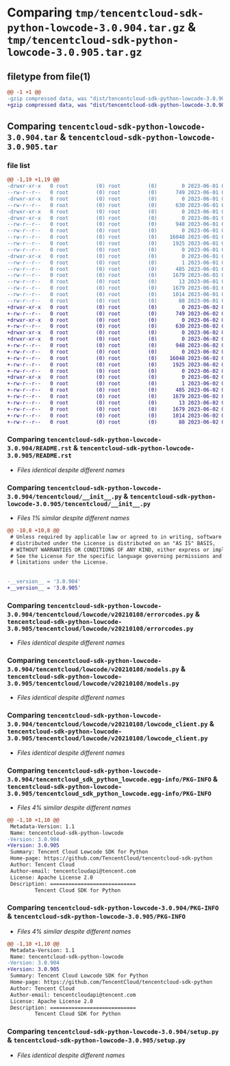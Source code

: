 # Comparing `tmp/tencentcloud-sdk-python-lowcode-3.0.904.tar.gz` & `tmp/tencentcloud-sdk-python-lowcode-3.0.905.tar.gz`

## filetype from file(1)

```diff
@@ -1 +1 @@
-gzip compressed data, was "dist/tencentcloud-sdk-python-lowcode-3.0.904.tar", last modified: Thu Jun  1 02:38:36 2023, max compression
+gzip compressed data, was "dist/tencentcloud-sdk-python-lowcode-3.0.905.tar", last modified: Fri Jun  2 00:32:33 2023, max compression
```

## Comparing `tencentcloud-sdk-python-lowcode-3.0.904.tar` & `tencentcloud-sdk-python-lowcode-3.0.905.tar`

### file list

```diff
@@ -1,19 +1,19 @@
-drwxr-xr-x   0 root         (0) root         (0)        0 2023-06-01 02:38:36.000000 tencentcloud-sdk-python-lowcode-3.0.904/
--rw-r--r--   0 root         (0) root         (0)      749 2023-06-01 02:38:36.000000 tencentcloud-sdk-python-lowcode-3.0.904/README.rst
-drwxr-xr-x   0 root         (0) root         (0)        0 2023-06-01 02:38:36.000000 tencentcloud-sdk-python-lowcode-3.0.904/tencentcloud/
--rw-r--r--   0 root         (0) root         (0)      630 2023-06-01 02:38:36.000000 tencentcloud-sdk-python-lowcode-3.0.904/tencentcloud/__init__.py
-drwxr-xr-x   0 root         (0) root         (0)        0 2023-06-01 02:38:36.000000 tencentcloud-sdk-python-lowcode-3.0.904/tencentcloud/lowcode/
-drwxr-xr-x   0 root         (0) root         (0)        0 2023-06-01 02:38:36.000000 tencentcloud-sdk-python-lowcode-3.0.904/tencentcloud/lowcode/v20210108/
--rw-r--r--   0 root         (0) root         (0)      948 2023-06-01 02:38:36.000000 tencentcloud-sdk-python-lowcode-3.0.904/tencentcloud/lowcode/v20210108/errorcodes.py
--rw-r--r--   0 root         (0) root         (0)        0 2023-06-01 02:38:36.000000 tencentcloud-sdk-python-lowcode-3.0.904/tencentcloud/lowcode/v20210108/__init__.py
--rw-r--r--   0 root         (0) root         (0)    16048 2023-06-01 02:38:36.000000 tencentcloud-sdk-python-lowcode-3.0.904/tencentcloud/lowcode/v20210108/models.py
--rw-r--r--   0 root         (0) root         (0)     1925 2023-06-01 02:38:36.000000 tencentcloud-sdk-python-lowcode-3.0.904/tencentcloud/lowcode/v20210108/lowcode_client.py
--rw-r--r--   0 root         (0) root         (0)        0 2023-06-01 02:38:36.000000 tencentcloud-sdk-python-lowcode-3.0.904/tencentcloud/lowcode/__init__.py
-drwxr-xr-x   0 root         (0) root         (0)        0 2023-06-01 02:38:36.000000 tencentcloud-sdk-python-lowcode-3.0.904/tencentcloud_sdk_python_lowcode.egg-info/
--rw-r--r--   0 root         (0) root         (0)        1 2023-06-01 02:38:36.000000 tencentcloud-sdk-python-lowcode-3.0.904/tencentcloud_sdk_python_lowcode.egg-info/dependency_links.txt
--rw-r--r--   0 root         (0) root         (0)      485 2023-06-01 02:38:36.000000 tencentcloud-sdk-python-lowcode-3.0.904/tencentcloud_sdk_python_lowcode.egg-info/SOURCES.txt
--rw-r--r--   0 root         (0) root         (0)     1679 2023-06-01 02:38:36.000000 tencentcloud-sdk-python-lowcode-3.0.904/tencentcloud_sdk_python_lowcode.egg-info/PKG-INFO
--rw-r--r--   0 root         (0) root         (0)       13 2023-06-01 02:38:36.000000 tencentcloud-sdk-python-lowcode-3.0.904/tencentcloud_sdk_python_lowcode.egg-info/top_level.txt
--rw-r--r--   0 root         (0) root         (0)     1679 2023-06-01 02:38:36.000000 tencentcloud-sdk-python-lowcode-3.0.904/PKG-INFO
--rw-r--r--   0 root         (0) root         (0)     1014 2023-06-01 02:38:36.000000 tencentcloud-sdk-python-lowcode-3.0.904/setup.py
--rw-r--r--   0 root         (0) root         (0)       88 2023-06-01 02:38:36.000000 tencentcloud-sdk-python-lowcode-3.0.904/setup.cfg
+drwxr-xr-x   0 root         (0) root         (0)        0 2023-06-02 00:32:33.000000 tencentcloud-sdk-python-lowcode-3.0.905/
+-rw-r--r--   0 root         (0) root         (0)      749 2023-06-02 00:32:33.000000 tencentcloud-sdk-python-lowcode-3.0.905/README.rst
+drwxr-xr-x   0 root         (0) root         (0)        0 2023-06-02 00:32:33.000000 tencentcloud-sdk-python-lowcode-3.0.905/tencentcloud/
+-rw-r--r--   0 root         (0) root         (0)      630 2023-06-02 00:32:33.000000 tencentcloud-sdk-python-lowcode-3.0.905/tencentcloud/__init__.py
+drwxr-xr-x   0 root         (0) root         (0)        0 2023-06-02 00:32:33.000000 tencentcloud-sdk-python-lowcode-3.0.905/tencentcloud/lowcode/
+drwxr-xr-x   0 root         (0) root         (0)        0 2023-06-02 00:32:33.000000 tencentcloud-sdk-python-lowcode-3.0.905/tencentcloud/lowcode/v20210108/
+-rw-r--r--   0 root         (0) root         (0)      948 2023-06-02 00:32:33.000000 tencentcloud-sdk-python-lowcode-3.0.905/tencentcloud/lowcode/v20210108/errorcodes.py
+-rw-r--r--   0 root         (0) root         (0)        0 2023-06-02 00:32:33.000000 tencentcloud-sdk-python-lowcode-3.0.905/tencentcloud/lowcode/v20210108/__init__.py
+-rw-r--r--   0 root         (0) root         (0)    16048 2023-06-02 00:32:33.000000 tencentcloud-sdk-python-lowcode-3.0.905/tencentcloud/lowcode/v20210108/models.py
+-rw-r--r--   0 root         (0) root         (0)     1925 2023-06-02 00:32:33.000000 tencentcloud-sdk-python-lowcode-3.0.905/tencentcloud/lowcode/v20210108/lowcode_client.py
+-rw-r--r--   0 root         (0) root         (0)        0 2023-06-02 00:32:33.000000 tencentcloud-sdk-python-lowcode-3.0.905/tencentcloud/lowcode/__init__.py
+drwxr-xr-x   0 root         (0) root         (0)        0 2023-06-02 00:32:33.000000 tencentcloud-sdk-python-lowcode-3.0.905/tencentcloud_sdk_python_lowcode.egg-info/
+-rw-r--r--   0 root         (0) root         (0)        1 2023-06-02 00:32:33.000000 tencentcloud-sdk-python-lowcode-3.0.905/tencentcloud_sdk_python_lowcode.egg-info/dependency_links.txt
+-rw-r--r--   0 root         (0) root         (0)      485 2023-06-02 00:32:33.000000 tencentcloud-sdk-python-lowcode-3.0.905/tencentcloud_sdk_python_lowcode.egg-info/SOURCES.txt
+-rw-r--r--   0 root         (0) root         (0)     1679 2023-06-02 00:32:33.000000 tencentcloud-sdk-python-lowcode-3.0.905/tencentcloud_sdk_python_lowcode.egg-info/PKG-INFO
+-rw-r--r--   0 root         (0) root         (0)       13 2023-06-02 00:32:33.000000 tencentcloud-sdk-python-lowcode-3.0.905/tencentcloud_sdk_python_lowcode.egg-info/top_level.txt
+-rw-r--r--   0 root         (0) root         (0)     1679 2023-06-02 00:32:33.000000 tencentcloud-sdk-python-lowcode-3.0.905/PKG-INFO
+-rw-r--r--   0 root         (0) root         (0)     1014 2023-06-02 00:32:33.000000 tencentcloud-sdk-python-lowcode-3.0.905/setup.py
+-rw-r--r--   0 root         (0) root         (0)       88 2023-06-02 00:32:33.000000 tencentcloud-sdk-python-lowcode-3.0.905/setup.cfg
```

### Comparing `tencentcloud-sdk-python-lowcode-3.0.904/README.rst` & `tencentcloud-sdk-python-lowcode-3.0.905/README.rst`

 * *Files identical despite different names*

### Comparing `tencentcloud-sdk-python-lowcode-3.0.904/tencentcloud/__init__.py` & `tencentcloud-sdk-python-lowcode-3.0.905/tencentcloud/__init__.py`

 * *Files 1% similar despite different names*

```diff
@@ -10,8 +10,8 @@
 # Unless required by applicable law or agreed to in writing, software
 # distributed under the License is distributed on an "AS IS" BASIS,
 # WITHOUT WARRANTIES OR CONDITIONS OF ANY KIND, either express or implied.
 # See the License for the specific language governing permissions and
 # limitations under the License.
 
 
-__version__ = '3.0.904'
+__version__ = '3.0.905'
```

### Comparing `tencentcloud-sdk-python-lowcode-3.0.904/tencentcloud/lowcode/v20210108/errorcodes.py` & `tencentcloud-sdk-python-lowcode-3.0.905/tencentcloud/lowcode/v20210108/errorcodes.py`

 * *Files identical despite different names*

### Comparing `tencentcloud-sdk-python-lowcode-3.0.904/tencentcloud/lowcode/v20210108/models.py` & `tencentcloud-sdk-python-lowcode-3.0.905/tencentcloud/lowcode/v20210108/models.py`

 * *Files identical despite different names*

### Comparing `tencentcloud-sdk-python-lowcode-3.0.904/tencentcloud/lowcode/v20210108/lowcode_client.py` & `tencentcloud-sdk-python-lowcode-3.0.905/tencentcloud/lowcode/v20210108/lowcode_client.py`

 * *Files identical despite different names*

### Comparing `tencentcloud-sdk-python-lowcode-3.0.904/tencentcloud_sdk_python_lowcode.egg-info/PKG-INFO` & `tencentcloud-sdk-python-lowcode-3.0.905/tencentcloud_sdk_python_lowcode.egg-info/PKG-INFO`

 * *Files 4% similar despite different names*

```diff
@@ -1,10 +1,10 @@
 Metadata-Version: 1.1
 Name: tencentcloud-sdk-python-lowcode
-Version: 3.0.904
+Version: 3.0.905
 Summary: Tencent Cloud Lowcode SDK for Python
 Home-page: https://github.com/TencentCloud/tencentcloud-sdk-python
 Author: Tencent Cloud
 Author-email: tencentcloudapi@tencent.com
 License: Apache License 2.0
 Description: ============================
         Tencent Cloud SDK for Python
```

### Comparing `tencentcloud-sdk-python-lowcode-3.0.904/PKG-INFO` & `tencentcloud-sdk-python-lowcode-3.0.905/PKG-INFO`

 * *Files 4% similar despite different names*

```diff
@@ -1,10 +1,10 @@
 Metadata-Version: 1.1
 Name: tencentcloud-sdk-python-lowcode
-Version: 3.0.904
+Version: 3.0.905
 Summary: Tencent Cloud Lowcode SDK for Python
 Home-page: https://github.com/TencentCloud/tencentcloud-sdk-python
 Author: Tencent Cloud
 Author-email: tencentcloudapi@tencent.com
 License: Apache License 2.0
 Description: ============================
         Tencent Cloud SDK for Python
```

### Comparing `tencentcloud-sdk-python-lowcode-3.0.904/setup.py` & `tencentcloud-sdk-python-lowcode-3.0.905/setup.py`

 * *Files identical despite different names*


